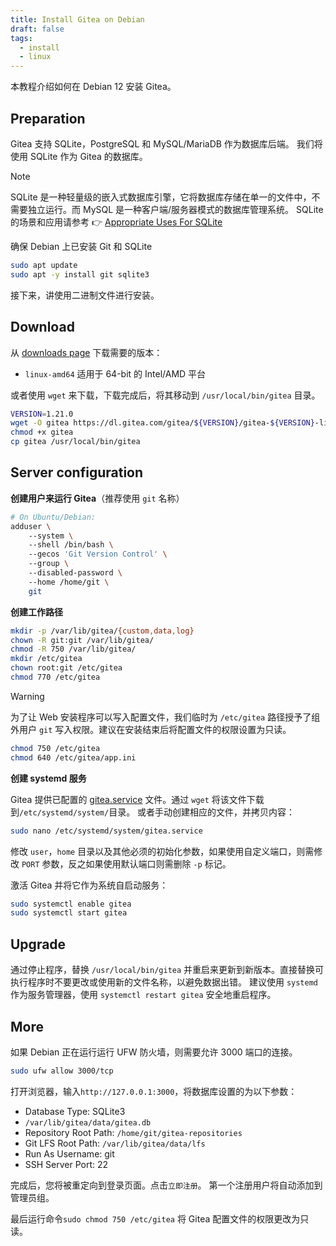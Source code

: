 ```yaml
---
title: Install Gitea on Debian
draft: false
tags:
  - install
  - linux
---
```


本教程介绍如何在 Debian 12 安装 Gitea。

## Preparation

Gitea 支持 SQLite，PostgreSQL 和 MySQL/MariaDB 作为数据库后端。
我们将使用 SQLite 作为 Gitea 的数据库。

> [!note]
> SQLite 是一种轻量级的嵌入式数据库引擎，它将数据库存储在单一的文件中，不需要独立运行。而 MySQL 是一种客户端/服务器模式的数据库管理系统。
> SQLite 的场景和应用请参考 👉 [Appropriate Uses For SQLite](https://www.sqlite.org/whentouse.html)

确保 Debian 上已安装 Git 和 SQLite

```bash
sudo apt update
sudo apt -y install git sqlite3
```

接下来，讲使用二进制文件进行安装。
## Download

从 [downloads page](https://dl.gitea.com/gitea/) 下载需要的版本：

- `linux-amd64` 适用于 64-bit 的 Intel/AMD 平台

或者使用 `wget` 来下载，下载完成后，将其移动到 `/usr/local/bin/gitea` 目录。

```bash
VERSION=1.21.0
wget -O gitea https://dl.gitea.com/gitea/${VERSION}/gitea-${VERSION}-linux-amd64
chmod +x gitea
cp gitea /usr/local/bin/gitea
```

## Server configuration

**创建用户来运行 Gitea**（推荐使用 `git` 名称）

```bash
# On Ubuntu/Debian:  
adduser \  
	--system \  
	--shell /bin/bash \  
	--gecos 'Git Version Control' \  
	--group \  
	--disabled-password \  
	--home /home/git \  
	git
```

**创建工作路径**

```bash
mkdir -p /var/lib/gitea/{custom,data,log}  
chown -R git:git /var/lib/gitea/  
chmod -R 750 /var/lib/gitea/  
mkdir /etc/gitea  
chown root:git /etc/gitea  
chmod 770 /etc/gitea
```

> [!warning]
> 为了让 Web 安装程序可以写入配置文件，我们临时为 `/etc/gitea` 路径授予了组外用户 `git` 写入权限。建议在安装结束后将配置文件的权限设置为只读。
> ```bash
> chmod 750 /etc/gitea  
> chmod 640 /etc/gitea/app.ini
> ```

**创建 systemd 服务**

Gitea 提供已配置的 [gitea.service](https://github.com/go-gitea/gitea/blob/release/v1.20/contrib/systemd/gitea.service) 文件。通过 `wget` 将该文件下载到`/etc/systemd/system/`目录。
或者手动创建相应的文件，并拷贝内容：

```bash
sudo nano /etc/systemd/system/gitea.service
```

修改 `user`，`home` 目录以及其他必须的初始化参数，如果使用自定义端口，则需修改 `PORT` 参数，反之如果使用默认端口则需删除 `-p` 标记。

激活 Gitea 并将它作为系统自启动服务：

```bash
sudo systemctl enable gitea  
sudo systemctl start gitea
```

## Upgrade

通过停止程序，替换 `/usr/local/bin/gitea` 并重启来更新到新版本。直接替换可执行程序时不要更改或使用新的文件名称，以避免数据出错。
建议使用 `systemd` 作为服务管理器，使用 `systemctl restart gitea` 安全地重启程序。

## More

如果 Debian 正在运行运行 UFW 防火墙，则需要允许 3000 端口的连接。

```bash
sudo ufw allow 3000/tcp
```

打开浏览器，输入`http://127.0.0.1:3000`，将数据库设置的为以下参数：

- Database Type: SQLite3
- `/var/lib/gitea/data/gitea.db`
- Repository Root Path: `/home/git/gitea-repositories`
- Git LFS Root Path: `/var/lib/gitea/data/lfs`
- Run As Username: git
- SSH Server Port: 22

完成后，您将被重定向到登录页面。点击`立即注册`。 第一个注册用户将自动添加到管理员组。

最后运行命令`sudo chmod 750 /etc/gitea` 将 Gitea 配置文件的权限更改为只读。
